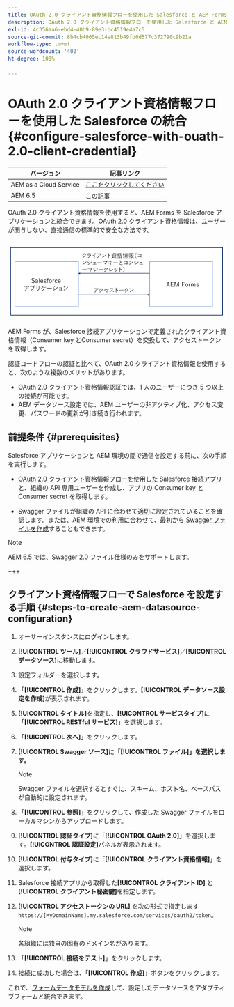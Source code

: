 ```yaml
---
title: OAuth 2.0 クライアント資格情報フローを使用した Salesforce と AEM Forms の統合
description: OAuth 2.0 クライアント資格情報フローを使用した Salesforce と AEM Forms の統合手順
exl-id: 4c356aa6-ebd4-40b9-89e3-bc4519e4a7c5
source-git-commit: 8b4cb4065ec14e813b49fb0d577c372790c9b21a
workflow-type: tm+mt
source-wordcount: '402'
ht-degree: 100%

---
```


# OAuth 2.0 クライアント資格情報フローを使用した Salesforce の統合 {#configure-salesforce-with-ouath-2.0-client-credential}

| バージョン | 記事リンク |
| -------- | ---------------------------- |
| AEM as a Cloud Service | [ここをクリックしてください](https://experienceleague.adobe.com/docs/experience-manager-cloud-service/content/forms/integrate/use-form-data-model/oauth2-client-credentials-flow-for-server-to-server-integration.html?lang=ja) |
| AEM 6.5 | この記事 |

OAuth 2.0 クライアント資格情報を使用すると、AEM Forms を Salesforce アプリケーションと統合できます。OAuth 2.0 クライアント資格情報は、ユーザーが関与しない、直接通信の標準的で安全な方法です。

![AEM Forms と Salesforce アプリケーション間の通信を設定する際のワークフロー](/help/forms/using/assets/salesforce-workflow.png)

AEM Forms が、Salesforce 接続アプリケーションで定義されたクライアント資格情報（Consumer key とConsumer secret）を交換して、アクセストークンを取得します。

認証コードフローの認証と比べて、OAuth 2.0 クライアント資格情報を使用すると、次のような複数のメリットがあります。

* OAuth 2.0 クライアント資格情報認証では、1 人のユーザーにつき 5 つ以上の接続が可能です。
* AEM データソース設定では、AEM ユーザーの非アクティブ化、アクセス変更、パスワードの更新が引き続き行われます。

## 前提条件 {#prerequisites}

Salesforce アプリケーションと AEM 環境の間で通信を設定する前に、次の手順を実行します。

* [OAuth 2.0 クライアント資格情報フローを使用した Salesforce 接続アプリ](https://help.salesforce.com/s/articleView?id=sf.connected_app_client_credentials_setup.htm&amp;type=5)と、組織の API 専用ユーザーを作成し、アプリの Consumer key と Consumer secret を取得します。

* Swagger ファイルが組織の API に合わせて適切に設定されていることを確認します。または、AEM 環境での利用に合わせて、最初から [Swagger ファイルを作成](https://experienceleague.adobe.com/docs/experience-manager-learn/cloud-service/forms/integrate-with-salesforce/describe-rest-api.html?lang=ja)することもできます。
>[!NOTE]
>
> AEM 6.5 では、Swagger 2.0 ファイル仕様のみをサポートします。

+++

## クライアント資格情報フローで Salesforce を設定する手順 {#steps-to-create-aem-datasource-configuration}

1. オーサーインスタンスにログインします。
1. **[!UICONTROL ツール]**／**[!UICONTROL クラウドサービス]**／**[!UICONTROL データソース]**&#x200B;に移動します。
1. 設定フォルダーを選択します。
1. 「**[!UICONTROL 作成]**」をクリックします。**[!UICONTROL データソース設定を作成]**&#x200B;が表示されます。
1. **[!UICONTROL タイトル]**&#x200B;を指定し、**[!UICONTROL サービスタイプ]**&#x200B;に「**[!UICONTROL RESTful サービス]**」を選択します。
1. 「**[!UICONTROL 次へ]**」をクリックします。
1. **[!UICONTROL Swagger ソース]**&#x200B;に「**[!UICONTROL ファイル]」を選択します。**
   >[!NOTE]
   >
   > Swagger ファイルを選択するとすぐに、スキーム、ホスト名、ベースパスが自動的に設定されます。

1. 「**[!UICONTROL 参照]**」をクリックして、作成した Swagger ファイルをローカルマシンからアップロードします。
1. **[!UICONTROL 認証タイプ]**&#x200B;に「**[!UICONTROL OAuth 2.0]**」を選択します。**[!UICONTROL 認証設定]**&#x200B;パネルが表示されます。
1. **[!UICONTROL 付与タイプ]**&#x200B;に「**[!UICONTROL クライアント資格情報]**」を選択します。
1. Salesforce 接続アプリから取得した&#x200B;**[!UICONTROL クライアント ID]** と&#x200B;**[!UICONTROL クライアント秘密鍵]**&#x200B;を指定します。
1. **[!UICONTROL アクセストークンの URL]** を次の形式で指定します
   `https://[MyDomainName].my.salesforce.com/services/oauth2/token`。

   >[!NOTE]
   >
   > 各組織には独自の固有のドメイン名があります。

1. 「**[!UICONTROL 接続をテスト]**」をクリックします。
1. 接続に成功した場合は、「**[!UICONTROL 作成]**」ボタンをクリックします。

これで、[フォームデータモデルを作成](https://experienceleague.adobe.com/docs/experience-manager-65/forms/form-data-model/create-form-data-models.html?lang=ja)して、設定したデータソースをアダプティブフォームと統合できます。
